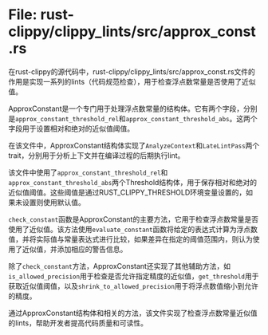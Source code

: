 # File: rust-clippy/clippy_lints/src/approx_const.rs

在rust-clippy的源代码中，rust-clippy/clippy_lints/src/approx_const.rs文件的作用是实现一系列的lints（代码规范检查），用于检查浮点数常量是否使用了近似值。

ApproxConstant是一个专门用于处理浮点数常量的结构体。它有两个字段，分别是`approx_constant_threshold_rel`和`approx_constant_threshold_abs`。这两个字段用于设置相对和绝对的近似值阈值。

在该文件中，ApproxConstant结构体实现了`AnalyzeContext`和`LateLintPass`两个trait，分别用于分析上下文并在编译过程的后期执行lint。

该文件中使用了`approx_constant_threshold_rel`和`approx_constant_threshold_abs`两个Threshold结构体，用于保存相对和绝对的近似值阈值。这些阈值是通过RUST_CLIPPY_THRESHOLD环境变量设置的，如果未设置则使用默认值。

`check_constant`函数是ApproxConstant的主要方法，它用于检查浮点数常量是否使用了近似值。该方法使用`evaluate_constant`函数将给定的表达式计算为浮点数值，并将实际值与常量表达式进行比较，如果差异在指定的阈值范围内，则认为使用了近似值，并添加相应的警告信息。

除了`check_constant`方法，ApproxConstant还实现了其他辅助方法，如`is_allowed_precision`用于检查是否允许指定精度的近似值，`get_threshold`用于获取近似值阈值，以及`shrink_to_allowed_precision`用于将浮点数值缩小到允许的精度。

通过ApproxConstant结构体和相关的方法，该文件实现了检查浮点数常量近似值的lints，帮助开发者提高代码质量和可读性。

